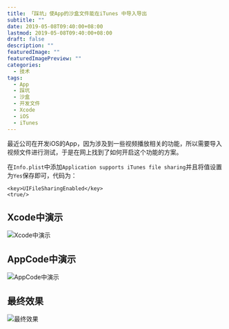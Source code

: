 ```yaml
---
title: 「踩坑」使App的沙盒文件能在iTunes 中导入导出
subtitle: ""
date: 2019-05-08T09:40:00+08:00
lastmod: 2019-05-08T09:40:00+08:00
draft: false
description: ""
featuredImage: ""
featuredImagePreview: ""
categories: 
  - 技术
tags: 
  - App
  - 踩坑
  - 沙盒
  - 开发文件
  - Xcode
  - iOS
  - iTunes
---
```


<!--more-->

最近公司在开发iOS的App，因为涉及到一些视频播放相关的功能，所以需要导入视频文件进行测试，于是在网上找到了如何开启这个功能的方案。

在`Info.plist`中添加`Application supports iTunes file sharing`并且将值设置为`Yes`保存即可，代码为：

```
<key>UIFileSharingEnabled</key>
<true/>
```
## Xcode中演示

![Xcode中演示](https://cdn.jsdelivr.net/gh/mouyase/Yojigen.Tech@master/static/assets/12/1.jpg)

## AppCode中演示

![AppCode中演示](https://cdn.jsdelivr.net/gh/mouyase/Yojigen.Tech@master/static/assets/12/2.jpg)

## 最终效果

![最终效果](https://cdn.jsdelivr.net/gh/mouyase/Yojigen.Tech@master/static/assets/12/3.jpg)